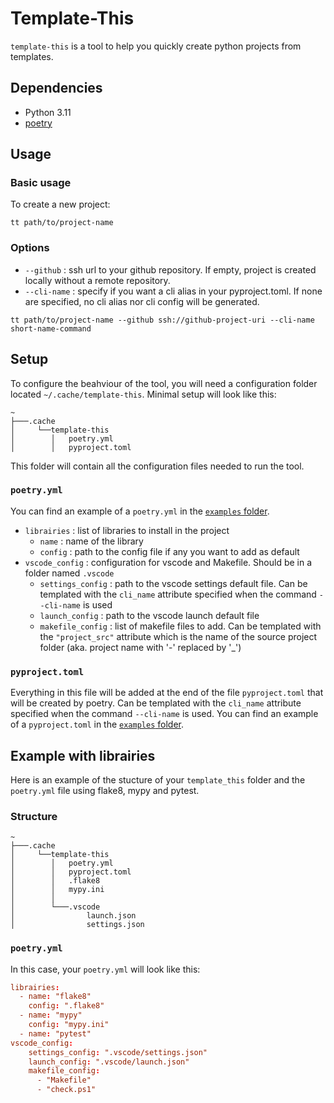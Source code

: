 # Template-This
`template-this` is a tool to help you quickly create python projects from templates.

## Dependencies

- Python 3.11
- [poetry](https://github.com/python-poetry/poetry)

## Usage
### Basic usage
To create a new project:
```shell
tt path/to/project-name
```
### Options
- `--github` : ssh url to your github repository. If empty, project is created locally without a remote repository.
- `--cli-name` : specify if you want a cli alias in your pyproject.toml. If none are specified, no cli alias nor cli config will be generated.
```shell
tt path/to/project-name --github ssh://github-project-uri --cli-name short-name-command
```

## Setup
To configure the beahviour of the tool, you will need a configuration folder located `~/.cache/template-this`. Minimal setup will look like this:
```shell
~
├───.cache
│     └──template-this
│        │   poetry.yml
│        │   pyproject.toml
```
This folder will contain all the configuration files needed to run the tool.

### `poetry.yml`
You can find an example of a `poetry.yml` in the [`examples` folder](https://github.com/nyx-hemera/template-this/blob/main/examples/poetry.yml).
- `librairies` : list of libraries to install in the project
    - `name` : name of the library
    -  `config` : path to the config file if any you want to add as default
- `vscode_config` : configuration for vscode and Makefile. Should be in a folder named `.vscode`
    - `settings_config` : path to the vscode settings default file. Can be templated with the `cli_name` attribute specified when the command `--cli-name` is used
    - `launch_config` : path to the vscode launch default file
    - `makefile_config` : list of makefile files to add. Can be templated with the `"project_src"` attribute which is the name of the source project folder (aka. project name with '-' replaced by '_')

### `pyproject.toml`
Everything in this file will be added at the end of the file `pyproject.toml` that will be created by poetry. Can be templated with the `cli_name` attribute specified when the command `--cli-name` is used.
You can find an example of a `pyproject.toml` in the [`examples` folder](https://github.com/nyx-hemera/template-this/blob/main/examples/pyproject.toml).

## Example with librairies
Here is an example of the stucture of your `template_this` folder and the `poetry.yml` file using flake8, mypy and pytest.
### Structure
```shell
~
├───.cache
│     └──template-this
│        │   poetry.yml
│        │   pyproject.toml
│        │   .flake8
│        │   mypy.ini
│        │
│        └───.vscode
│                launch.json
│                settings.json
```
### `poetry.yml`
In this case, your `poetry.yml` will look like this:
```toml
librairies:
  - name: "flake8"
    config: ".flake8" 
  - name: "mypy"
    config: "mypy.ini"
  - name: "pytest"
vscode_config:
    settings_config: ".vscode/settings.json"
    launch_config: ".vscode/launch.json"
    makefile_config:
      - "Makefile"
      - "check.ps1"
```


